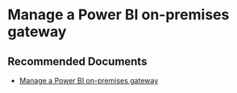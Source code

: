   <properties
	pageTitle="manage a power bi gateway"
	description="manage a power bi gateway"
	service="microsoft.PowerBIDedicated"
	resource="capacities"
	authors="pjfreitas"
	ms.author="pfreitas"	
	displayOrder="410"
	selfHelpType="generic"
	supportTopicIds="32628117"
	productPesIds="16334"
	cloudEnvironments="public, MoonCake, fairfax" 
	articleId="5c34a1a1-570b-e1ee-7568-97ec7955e022"
	ownershipId="ASEP_ContentService_Placeholder"
/>

# Manage a Power BI on-premises gateway

## **Recommended Documents**

* [Manage a Power BI on-premises gateway](https://docs.microsoft.com/power-bi/service-gateway-manage)
